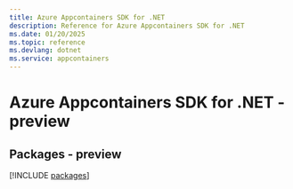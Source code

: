 ```yaml
---
title: Azure Appcontainers SDK for .NET
description: Reference for Azure Appcontainers SDK for .NET
ms.date: 01/20/2025
ms.topic: reference
ms.devlang: dotnet
ms.service: appcontainers
---
```

# Azure Appcontainers SDK for .NET - preview
## Packages - preview
[!INCLUDE [packages](appcontainers-index.md)]